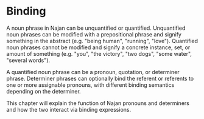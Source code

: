 # Binding

A noun phrase in Najan can be unquantified or quantified. Unquantified noun
phrases can be modified with a prepositional phrase and signify something in the
abstract (e.g. "being human", "running", "love"). Quantified noun phrases cannot
be modified and signify a concrete instance, set, or amount of something (e.g.
"you", "the victory", "two dogs", "some water", "several words").

A quantified noun phrase can be a pronoun, quotation, or determiner phrase.
Determiner phrases can optionally bind the referent or referents to one or more
assignable pronouns, with different binding semantics depending on the
determiner.

This chapter will explain the function of Najan pronouns and determiners and how
the two interact via binding expressions.
